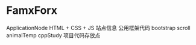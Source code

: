 # FamxForx
ApplicationNode
HTML + CSS + JS  站点信息
公用框架代码  bootstrap scroll animalTemp 
cppStudy 项目代码存放点
